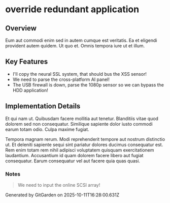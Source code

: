 # override redundant application

## Overview
Eum aut commodi enim sed in autem cumque est veritatis. Ea et eligendi provident autem quidem. Ut quo et. Omnis tempora iure ut et illum.

## Key Features
- I'll copy the neural SSL system, that should bus the XSS sensor!
- We need to parse the cross-platform AI panel!
- The USB firewall is down, parse the 1080p sensor so we can bypass the HDD application!

## Implementation Details
Et qui nam ut. Quibusdam facere mollitia aut tenetur. Blanditiis vitae quod dolorem sed non consequatur. Similique sapiente dolor iusto commodi earum totam odio. Culpa maxime fugiat.
 Tempora magnam rerum. Modi reprehenderit tempore aut nostrum distinctio ut. Et deleniti sapiente sequi sint pariatur dolores ducimus consequatur est. Rem enim totam rem nihil adipisci voluptatem quisquam exercitationem laudantium. Accusantium id quam dolorem facere libero aut fugiat consequatur. Earum consequatur vel aut facere quia quas quasi.

### Notes
> We need to input the online SCSI array!

Generated by GitGarden on 2025-10-11T16:28:00.631Z